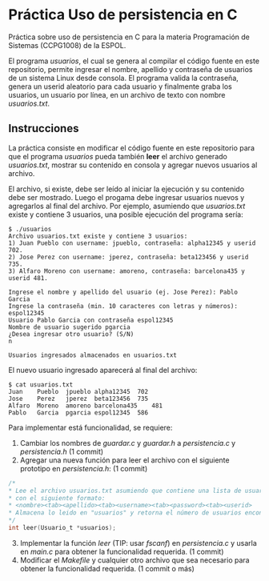 # Práctica Uso de persistencia en C
Práctica sobre uso de persistencia en C para la materia Programación de Sistemas (CCPG1008) de la ESPOL.

El programa *usuarios*, el cual se genera al compilar el código fuente en este repositorio, permite ingresar el nombre, apellido y contraseña de usuarios de un sistema Linux desde consola. El programa valida la contraseña, genera un userid aleatorio para cada usuario y finalmente graba los usuarios, un usuario por línea, en un archivo de texto con nombre *usuarios.txt*.

## Instrucciones
La práctica consiste en modificar el código fuente en este repositorio para que el programa *usuarios* pueda también **leer** el archivo generado *usuarios.txt*, mostrar su contenido en consola y agregar nuevos usuarios al archivo.

El archivo, si existe, debe ser leído al iniciar la ejecución y su contenido debe ser mostrado. Luego el progama debe ingresar usuarios nuevos y agregarlos al final del archivo. Por ejemplo, asumiendo que *usuarios.txt* existe y contiene 3 usuarios, una posible ejecución del programa sería:

```
$ ./usuarios 
Archivo usuarios.txt existe y contiene 3 usuarios:
1) Juan Pueblo con username: jpueblo, contraseña: alpha12345 y userid 702.
2) Jose Perez con username: jperez, contraseña: beta123456 y userid 735.
3) Alfaro Moreno con username: amoreno, contraseña: barcelona435 y userid 481.

Ingrese el nombre y apellido del usuario (ej. Jose Perez): Pablo Garcia
Ingrese la contraseña (min. 10 caracteres con letras y números): espol12345
Usuario Pablo Garcia con contraseña espol12345
Nombre de usuario sugerido pgarcia
¿Desea ingresar otro usuario? (S/N)
n

Usuarios ingresados almacenados en usuarios.txt
```

El nuevo usuario ingresado aparecerá al final del archivo:
```
$ cat usuarios.txt 
Juan	Pueblo	jpueblo	alpha12345	702
Jose	Perez	jperez	beta123456	735
Alfaro	Moreno	amoreno	barcelona435	481
Pablo	Garcia	pgarcia	espol12345	586
```

Para implementar está funcionalidad, se requiere:
1. Cambiar los nombres de *guardar.c* y *guardar.h* a *persistencia.c* y *persistencia.h* (1 commit)
2. Agregar una nueva función para leer el archivo con el siguiente prototipo en *persistencia.h*: (1 commit)
```C
/*
* Lee el archivo usuarios.txt asumiendo que contiene una lista de usuarios, un usuario por línea,
* con el siguiente formato:
* <nombre><tab><apellido><tab><username><tab><password><tab><userid>
* Almacena lo leido en "usuarios" y retorna el número de usuarios encontrados.
*/
int leer(Usuario_t *usuarios);
```
3. Implementar la función *leer* (TIP: usar *fscanf*) en *persistencia.c* y usarla en *main.c* para obtener la funcionalidad requerida. (1 commit)
4. Modificar el *Makefile* y cualquier otro archivo que sea necesario para obtener la funcionalidad requerida. (1 commit o más)


